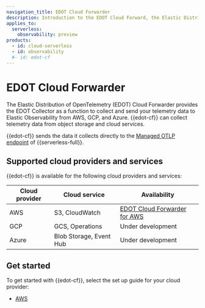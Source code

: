 ```yaml
---
navigation_title: EDOT Cloud Forwarder
description: Introduction to the EDOT Cloud Forward, the Elastic Distribution of OpenTelemetry (EDOT) Collector for Cloud providers. Send your telemetry data to Elastic Stack from AWS, GCP, and Azure.
applies_to:
  serverless:
    observability: preview
products:
  - id: cloud-serverless
  - id: observability
  #- id: edot-cf
---
```


# EDOT Cloud Forwarder

The Elastic Distribution of OpenTelemetry (EDOT) Cloud Forwarder provides the EDOT Collector as a function to collect and send your telemetry data to Elastic Observability from AWS, GCP, and Azure. {{edot-cf}} can collect telemetry data from object storage and cloud services.

{{edot-cf}} sends the data it collects directly to the [Managed OTLP endpoint](docs-content://solutions/observability/get-started/quickstart-elastic-cloud-otel-endpoint.md) of {{serverless-full}}.

## Supported cloud providers and services

{{edot-cf}} is available for the following cloud providers and services:

| Cloud provider | Cloud service | Availability |
| --- | --- | --- |
| AWS | S3, CloudWatch | [EDOT Cloud Forwarder for AWS](./aws.md) |
| GCP | GCS, Operations | Under development |
| Azure | Blob Storage, Event Hub | Under development |

## Get started

To get started with {{edot-cf}}, select the set up guide for your cloud provider:

- [AWS](./aws.md)


